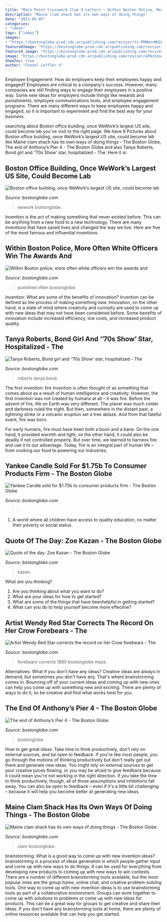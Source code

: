 ```yaml
---
title: "Main Point Crossword Clue 4 Letters ~ Within Boston Police, More Often White Officers Win The Awards And"
description: "Maine clam shack has its own ways of doing things"
date: "2023-05-05"
categories:
- "ideas"
tags: ["ideas"]
images:
- "https://bostonglobe-prod.cdn.arcpublishing.com/resizer/Yv-PMNHvvMOI6cE9xXq7F9nR8rk=/506x0/arc-anglerfish-arc2-prod-bostonglobe.s3.amazonaws.com/public/5MVOWCQVCMI6HISOAC2SUWPPQM.jpg"
featuredImage: "https://bostonglobe-prod.cdn.arcpublishing.com/resizer/Yv-PMNHvvMOI6cE9xXq7F9nR8rk=/506x0/arc-anglerfish-arc2-prod-bostonglobe.s3.amazonaws.com/public/5MVOWCQVCMI6HISOAC2SUWPPQM.jpg"
featured_image: "https://bostonglobe-prod.cdn.arcpublishing.com/resizer/mMoyFoXdIBVwVUlOW7T9Ra2sSdY=/506x0/cloudfront-us-east-1.images.arcpublishing.com/bostonglobe/K7TO4VG3RVEXNLXH57OZQY4YZU.jpg"
image: "https://bostonglobe-prod.cdn.arcpublishing.com/resizer/aPAzXJo4DHJKKmKa8BizHYUhtag=/506x0/cloudfront-us-east-1.images.arcpublishing.com/bostonglobe/IFU4ASAIR4I6LAVUXJYHRLXGUQ.jpg"
ShowToc: true
author: "Chanel Leffler V"
---
```



Employee Engagement: How do employers keep their employees happy and engaged?
Employees are critical to a company's success. However, many companies are still finding ways to engage their employees in a positive way. Some new ideas for employers include things like rewards and punishments, employee communications tools, and employee engagement programs. There are many different ways to keep employees happy and engaged, so it is important to experiment and find the best way for your business.

	

		
searching about Boston office building, once WeWork’s largest US site, could become lab you've visit to the right page. We have 8 Pictures about Boston office building, once WeWork’s largest US site, could become lab like Maine clam shack has its own ways of doing things - The Boston Globe, The end of Anthony’s Pier 4 - The Boston Globe and also Tanya Roberts, Bond girl and ‘’70s Show’ star, hospitalized - The. Here it is:
		
    
## Boston Office Building, Once WeWork’s Largest US Site, Could Become Lab

<img loading=lazy src="https://bostonglobe-prod.cdn.arcpublishing.com/resizer/aPAzXJo4DHJKKmKa8BizHYUhtag=/506x0/cloudfront-us-east-1.images.arcpublishing.com/bostonglobe/IFU4ASAIR4I6LAVUXJYHRLXGUQ.jpg" onerror="this.onerror=null;this.src='https://tse1.mm.bing.net/th?id=OIP.Do3p3dBAJF9SfC0B8mXZZAHaLP&amp;pid=15.1';" alt="Boston office building, once WeWork’s largest US site, could become lab">

_Source: bostonglobe.com_

>wework bostonglobe. 

	

Invention is the act of making something that never existed before. This can be anything from a new food to a new technology. There are many inventions that have saved lives and changed the way we live. Here are five of the most famous and influential inventions.

    
## Within Boston Police, More Often White Officers Win The Awards And

<img loading=lazy src="https://bostonglobe-prod.cdn.arcpublishing.com/resizer/h-5BuG9emIIEVFkdNp3cvV8-xmU=/506x0/cloudfront-us-east-1.images.arcpublishing.com/bostonglobe/QEMRTQWWLQI6DCQD4F5U23DEQU.jpg" onerror="this.onerror=null;this.src='https://tse3.mm.bing.net/th?id=OIP.ATET5vH_pjDZ1KnHp3INBgHaEw&amp;pid=15.1';" alt="Within Boston police, more often white officers win the awards and">

_Source: bostonglobe.com_

>punished often bostonglobe. 

	

Invention: What are some of the benefits of innovation?
Invention can be defined as the process of making something new. Innovation, on the other hand, is a state of mind where creativity and curiosity are used to come up with new ideas that may not have been considered before. Some benefits of innovation include increased efficiency, low costs, and increased product quality.

    
## Tanya Roberts, Bond Girl And ‘’70s Show’ Star, Hospitalized - The

<img loading=lazy src="https://bostonglobe-prod.cdn.arcpublishing.com/resizer/OVRaCejoAAOCGysme2abCdzIi14=/506x0/cloudfront-us-east-1.images.arcpublishing.com/bostonglobe/C5GTYSK2MUN7KVEIXHJSH7GGAU.jpg" onerror="this.onerror=null;this.src='https://tse1.mm.bing.net/th?id=OIP.2ujHzyDZT4_1KkBXKGHOpgHaKT&amp;pid=15.1';" alt="Tanya Roberts, Bond girl and ‘’70s Show’ star, hospitalized - The">

_Source: bostonglobe.com_

>roberts tanya bond. 

	

The first invention: fire
Invention is often thought of as something that comes about as a result of human intelligence and creativity. However, the first invention was not created by humans at all – it was fire.
Before the advent of fire, life on Earth was very different. The planet was much colder and darkness ruled the night. But then, somewhere in the distant past, a lightning strike or a volcanic eruption set a tree ablaze. And from that fateful event, fire was born.

For early humans, fire must have been both a boon and a bane. On the one hand, it provided warmth and light; on the other hand, it could also be deadly if not controlled properly. But over time, we learned to harness fire and use it to our advantage. Today, fire is an integral part of human life – from cooking our food to powering our industries.

    
## Yankee Candle Sold For $1.75b To Consumer Products Firm - The Boston Globe

<img loading=lazy src="https://bostonglobe-prod.cdn.arcpublishing.com/resizer/Yv-PMNHvvMOI6cE9xXq7F9nR8rk=/506x0/arc-anglerfish-arc2-prod-bostonglobe.s3.amazonaws.com/public/5MVOWCQVCMI6HISOAC2SUWPPQM.jpg" onerror="this.onerror=null;this.src='https://tse1.mm.bing.net/th?id=OIP.KUdDvYE2Di3haXPWm9wZjAHaJT&amp;pid=15.1';" alt="Yankee Candle sold for $1.75b to consumer products firm - The Boston Globe">

_Source: bostonglobe.com_

>. 

	

1. A world where all children have access to quality education, no matter their poverty or social status. 

    
## Quote Of The Day: Zoe Kazan - The Boston Globe

<img loading=lazy src="https://bostonglobe-prod.cdn.arcpublishing.com/resizer/uaJ4I1gkmwgBjgNXIKeQPFoFVNI=/506x0/arc-anglerfish-arc2-prod-bostonglobe.s3.amazonaws.com/public/Y4GHCYDDREI6JCNRI2A5LH7JNA.jpg" onerror="this.onerror=null;this.src='https://tse1.mm.bing.net/th?id=OIP.jY4P7I2GPGImk2_6ozSD5gHaKU&amp;pid=15.1';" alt="Quote of the day: Zoe Kazan - The Boston Globe">

_Source: bostonglobe.com_

>kazan. 

	

What are you thinking?
1. Are you thinking about what you want to do?
2. What are your ideas for how to get started? 
3. What are some of the things that have beenhelpful in getting started?
4. What can you do to help yourself become more effective?

    
## Artist Wendy Red Star Corrects The Record On Her Crow Forebears - The

<img loading=lazy src="https://bostonglobe-prod.cdn.arcpublishing.com/resizer/mMoyFoXdIBVwVUlOW7T9Ra2sSdY=/506x0/cloudfront-us-east-1.images.arcpublishing.com/bostonglobe/K7TO4VG3RVEXNLXH57OZQY4YZU.jpg" onerror="this.onerror=null;this.src='https://tse1.mm.bing.net/th?id=OIP.ePV29vu1x6vHPVJLCtM0SgHaLH&amp;pid=15.1';" alt="Artist Wendy Red Star corrects the record on her Crow forebears - The">

_Source: bostonglobe.com_

>forebears corrects 1880 bostonglobe mass. 

	

Alternatives: What if you don't have any ideas?
Creative ideas are always in demand, but sometimes you don't have any. That's where brainstorming comes in. Bouncing off of your current ideas and coming up with new ones can help you come up with something new and exciting. There are plenty of ways to do it, so be creative and find what works best for you.

    
## The End Of Anthony’s Pier 4 - The Boston Globe

<img loading=lazy src="https://bostonglobe-prod.cdn.arcpublishing.com/resizer/Jr5jq4fz4kuzCptLsShAym2Zd4M=/506x0/arc-anglerfish-arc2-prod-bostonglobe.s3.amazonaws.com/public/RELABBXVA4I6LMDW4S52NI74MY.jpg" onerror="this.onerror=null;this.src='https://tse1.mm.bing.net/th?id=OIP.D8jSYGJM0peKTAuJvAae8AHaFI&amp;pid=15.1';" alt="The end of Anthony’s Pier 4 - The Boston Globe">

_Source: bostonglobe.com_

>bostonglobe. 

	

How to get great ideas: Take time to think productively, don't rely on external sources, and be open to feedback.
If you're like most people, you go through the motions of thinking productively but don't really get out there and generate new ideas. You might rely on external sources to get your creative juices flowing, or you may be afraid to give feedback because it could mean you're not working in the right direction. If you take the time to think productively, though, all of those assumptions and inhibitions fall away. You can also be open to feedback – even if it's a little bit challenging – because it will help you become better at generating new ideas.

    
## Maine Clam Shack Has Its Own Ways Of Doing Things - The Boston Globe

<img loading=lazy src="https://bostonglobe-prod.cdn.arcpublishing.com/resizer/pFyxxNziPvz-i1FJHnmHAzbDXNE=/506x0/arc-anglerfish-arc2-prod-bostonglobe.s3.amazonaws.com/public/2FTJ4VCNK4I6HMH6BKFNDYFREI.jpg" onerror="this.onerror=null;this.src='https://tse4.mm.bing.net/th?id=OIP.6dYwFdWLhpk1x2E0H8QCKwHaFj&amp;pid=15.1';" alt="Maine clam shack has its own ways of doing things - The Boston Globe">

_Source: bostonglobe.com_

>clam bostonglobe. 

	

brainstorming: What is a good way to come up with new invention ideas?
brainstorming is a process of ideas generation in which people gather input and come up with new ways to do things. It can be used for everything from developing new products to coming up with new ways to win contests. There are a number of different brainstorming tools available, but the most popular ones are the group home, online chat, and creative problem-solving tools. 
One way to come up with new invention ideas is to use brainstorming tools as part of a collaborative environment. Groups can work together to come up with solutions to problems or come up with new ideas for products. This can be a great way for groups to get creative and share their ideas. If you don't have any brainstorming tools at home, there are plenty of online resources available that can help you get started.

